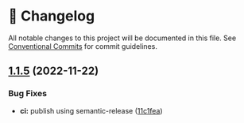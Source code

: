 <!-- markdownlint-disable --><!-- textlint-disable -->

# 📓 Changelog

All notable changes to this project will be documented in this file. See
[Conventional Commits](https://conventionalcommits.org) for commit guidelines.

## [1.1.5](https://github.com/sanity-io/sanity-plugin-iframe-pane/compare/v1.1.4...v1.1.5) (2022-11-22)

### Bug Fixes

- **ci:** publish using semantic-release ([11c1fea](https://github.com/sanity-io/sanity-plugin-iframe-pane/commit/11c1fea95cd936198599d12f459a695241ba792f))
